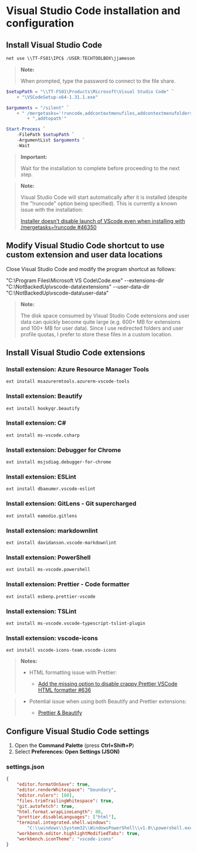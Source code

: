 # Visual Studio Code installation and configuration

## Install Visual Studio Code

```PowerShell
net use \\TT-FS01\IPC$ /USER:TECHTOOLBOX\jjameson
```

> **Note:**
>
> When prompted, type the password to connect to the file share.

```PowerShell
$setupPath = "\\TT-FS01\Products\Microsoft\Visual Studio Code" `
    + "\VSCodeSetup-x64-1.31.1.exe"

$arguments = "/silent" `
    + " /mergetasks='!runcode,addcontextmenufiles,addcontextmenufolders" `
        + ",addtopath'"

Start-Process `
    -FilePath $setupPath `
    -ArgumentList $arguments `
    -Wait
```

> **Important:**
>
> Wait for the installation to complete before proceeding to the next step.

> **Note:**
>
> Visual Studio Code will start automatically after it is installed (despite the
> "!runcode" option being specified). This is currently a known issue with the
> installation:
>
> [Installer doesn't disable launch of VScode even when installing with /mergetasks=!runcode #46350](https://github.com/Microsoft/vscode/issues/46350)

## Modify Visual Studio Code shortcut to use custom extension and user data locations

Close Visual Studio Code and modify the program shortcut as follows:

"C:\Program Files\Microsoft VS Code\Code.exe"
--extensions-dir "C:\NotBackedUp\vscode-data\extensions"
--user-data-dir "C:\NotBackedUp\vscode-data\user-data"

> **Note:**
>
> The disk space consumed by Visual Studio Code extensions and user data can
> quickly become quite large (e.g. 600+ MB for extensions and 100+ MB for user
> data). Since I use redirected folders and user profile quotas, I prefer to
> store these files in a custom location.

## Install Visual Studio Code extensions

### Install extension: Azure Resource Manager Tools

```
ext install msazurermtools.azurerm-vscode-tools
```

### Install extension: Beautify

```
ext install hookyqr.beautify
```

### Install extension: C&#35;

```
ext install ms-vscode.csharp
```

### Install extension: Debugger for Chrome

```
ext install msjsdiag.debugger-for-chrome
```

### Install extension: ESLint

```
ext install dbaeumer.vscode-eslint
```

### Install extension: GitLens - Git supercharged

```
ext install eamodio.gitlens
```

### Install extension: markdownlint

```
ext install davidanson.vscode-markdownlint
```

### Install extension: PowerShell

```
ext install ms-vscode.powershell
```

### Install extension: Prettier - Code formatter

```
ext install esbenp.prettier-vscode
```

### Install extension: TSLint

```
ext install ms-vscode.vscode-typescript-tslint-plugin
```

### Install extension: vscode-icons

```
ext install vscode-icons-team.vscode-icons
```

> **Notes:**
>
> - HTML formatting issue with Prettier:
>
>   - [Add the missing option to disable crappy Prettier VSCode HTML formatter #636](https://github.com/prettier/prettier-vscode/issues/636)

> - Potential issue when using both Beautify and Prettier extensions:
>
>   - [Prettier & Beautify](https://css-tricks.com/prettier-beautify/)

## Configure Visual Studio Code settings

1. Open the **Command Palette** (press **Ctrl+Shift+P**)
1. Select **Preferences: Open Settings (JSON)**

### settings.json

```JSON
{
    "editor.formatOnSave": true,
    "editor.renderWhitespace": "boundary",
    "editor.rulers": [80],
    "files.trimTrailingWhitespace": true,
    "git.autofetch": true,
    "html.format.wrapLineLength": 80,
    "prettier.disableLanguages": ["html"],
    "terminal.integrated.shell.windows":
        "C:\\windows\\System32\\WindowsPowerShell\\v1.0\\powershell.exe",
    "workbench.editor.highlightModifiedTabs": true,
    "workbench.iconTheme": "vscode-icons"
}
```
